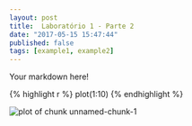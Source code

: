 ```yaml
---
layout: post
title:  Laboratório 1 - Parte 2
date: "2017-05-15 15:47:44"
published: false
tags: [example1, example2]
---
```


Your markdown here!


{% highlight r %}
plot(1:10)
{% endhighlight %}

![plot of chunk unnamed-chunk-1](/AD2/figure/source/laboratório-1-parte-2/2017-05-15-laboratório-1-parte-2/unnamed-chunk-1-1.png)
